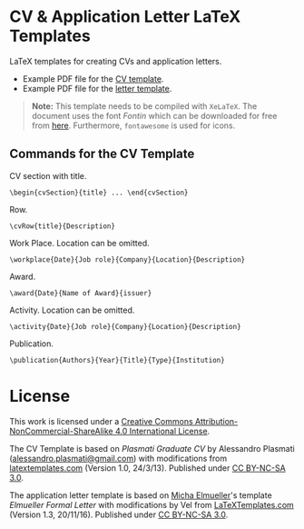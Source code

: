 # CV & Application Letter LaTeX Templates

LaTeX templates for creating CVs and application letters. 

* Example PDF file for the [CV template](cv/cv.pdf).
* Example PDF file for the [letter template](letter/letter.pdf).

> **Note:**
> This template needs to be compiled with `XeLaTeX`.
> The document uses the font *Fontin* which can be downloaded for free from [here](http://www.exljbris.com/fontin.html). Furthermore, `fontawesome` is used for icons.


## Commands for the CV Template

CV section with title.

``\begin{cvSection}{title} ... \end{cvSection}``

Row.

``\cvRow{title}{Description}``

Work Place. Location can be omitted.

``\workplace{Date}{Job role}{Company}{Location}{Description}``

Award.

``\award{Date}{Name of Award}{issuer}``

Activity. Location can be omitted.

``\activity{Date}{Job role}{Company}{Location}{Description}``

Publication.

``\publication{Authors}{Year}{Title}{Type}{Institution}``


# License 

This work is licensed under a [Creative Commons Attribution-NonCommercial-ShareAlike 4.0 International License](https://creativecommons.org/licenses/by-nc-sa/4.0/).

The CV Template is based on *Plasmati Graduate CV*  by Alessandro Plasmati (alessandro.plasmati@gmail.com) with modifications from [latextemplates.com](https://www.latextemplates.com/template/plasmati-graduate-cv) (Version 1.0, 24/3/13). Published under [CC BY-NC-SA 3.0](http://creativecommons.org/licenses/by-nc-sa/3.0/).

The application letter template is based on  [Micha Elmueller](http://micha.elmueller.net/)'s template  *Elmueller Formal Letter* with modifications by Vel from [LaTeXTemplates.com](https://www.latextemplates.com/template/full-size-formal-letter) (Version 1.3, 20/11/16). Published under [CC BY-NC-SA 3.0](http://creativecommons.org/licenses/by-nc-sa/3.0/).
